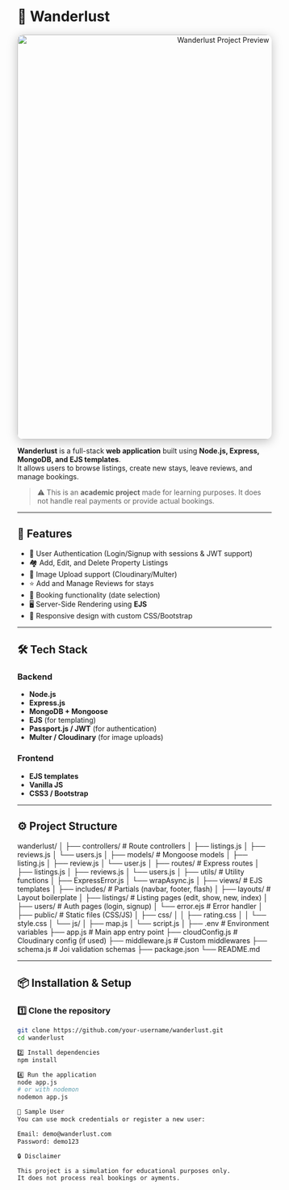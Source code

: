 # 🏡 Wanderlust  

<p align="center">
  <img src="https://imgs.search.brave.com/mw6UHR_nAwmjtlWe-rAyhNtbkNhAbTLwNSp9A2ZiKFo/rs:fit:860:0:0:0/g:ce/aHR0cHM6Ly9jZG4u/c2xpZGVzaGFyZWNk/bi5jb20vc3NfdGh1/bWJuYWlscy9haXJi/bmItMTgwNDEyMTM0/ODQ0LXRodW1ibmFp/bC5qcGc_d2lkdGg9/NTYwJmZpdD1ib3Vu/ZHM" 
       alt="Wanderlust Project Preview" 
       width="800" 
       style="border-radius: 12px; box-shadow: 0px 4px 20px rgba(0,0,0,0.25);" />
</p>  
  

**Wanderlust** is a full-stack **web application** built using **Node.js, Express, MongoDB, and EJS templates**.  
It allows users to browse listings, create new stays, leave reviews, and manage bookings.  

> ⚠️ This is an **academic project** made for learning purposes. It does not handle real payments or provide actual bookings.  

---

## 🚀 Features  

- 🔐 User Authentication (Login/Signup with sessions & JWT support)  
- 🏘️ Add, Edit, and Delete Property Listings  
- 📸 Image Upload support (Cloudinary/Multer)  
- ⭐ Add and Manage Reviews for stays  
- 📅 Booking functionality (date selection)  
- 🖥️ Server-Side Rendering using **EJS**  
- 📱 Responsive design with custom CSS/Bootstrap  

---

## 🛠️ Tech Stack  

### Backend  
- **Node.js**  
- **Express.js**  
- **MongoDB + Mongoose**  
- **EJS** (for templating)  
- **Passport.js / JWT** (for authentication)  
- **Multer / Cloudinary** (for image uploads)  

### Frontend  
- **EJS templates**  
- **Vanilla JS**  
- **CSS3 / Bootstrap**  

---

## ⚙️ Project Structure  

wanderlust/
│
├── controllers/ # Route controllers
│ ├── listings.js
│ ├── reviews.js
│ └── users.js
│
├── models/ # Mongoose models
│ ├── listing.js
│ ├── review.js
│ └── user.js
│
├── routes/ # Express routes
│ ├── listings.js
│ ├── reviews.js
│ └── users.js
│
├── utils/ # Utility functions
│ ├── ExpressError.js
│ └── wrapAsync.js
│
├── views/ # EJS templates
│ ├── includes/ # Partials (navbar, footer, flash)
│ ├── layouts/ # Layout boilerplate
│ ├── listings/ # Listing pages (edit, show, new, index)
│ ├── users/ # Auth pages (login, signup)
│ └── error.ejs # Error handler
│
├── public/ # Static files (CSS/JS)
│ ├── css/
│ │ ├── rating.css
│ │ └── style.css
│ └── js/
│ ├── map.js
│ └── script.js
│
├── .env # Environment variables
├── app.js # Main app entry point
├── cloudConfig.js # Cloudinary config (if used)
├── middleware.js # Custom middlewares
├── schema.js # Joi validation schemas
├── package.json
└── README.md

---

## 📦 Installation & Setup  

### 1️⃣ Clone the repository  

```bash
git clone https://github.com/your-username/wanderlust.git
cd wanderlust

2️⃣ Install dependencies
npm install

4️⃣ Run the application
node app.js
# or with nodemon
nodemon app.js

🧪 Sample User
You can use mock credentials or register a new user:

Email: demo@wanderlust.com  
Password: demo123  

🔒 Disclaimer

This project is a simulation for educational purposes only.
It does not process real bookings or ayments.
